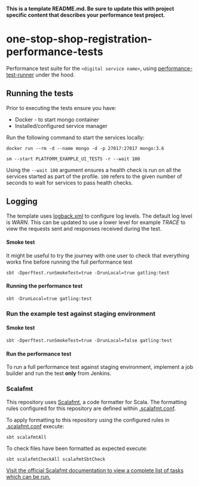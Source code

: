 **This is a template README.md.  Be sure to update this with project specific content that describes your performance test project.**

# one-stop-shop-registration-performance-tests
Performance test suite for the `<digital service name>`, using [performance-test-runner](https://github.com/hmrc/performance-test-runner) under the hood.


## Running the tests

Prior to executing the tests ensure you have:

* Docker - to start mongo container
* Installed/configured service manager

Run the following command to start the services locally:
```
docker run --rm -d --name mongo -d -p 27017:27017 mongo:3.6

sm --start PLATFORM_EXAMPLE_UI_TESTS -r --wait 100
```

Using the `--wait 100` argument ensures a health check is run on all the services started as part of the profile. `100` refers to the given number of seconds to wait for services to pass health checks.

## Logging

The template uses [logback.xml](src/test/resources) to configure log levels. The default log level is *WARN*. This can be updated to use a lower level for example *TRACE* to view the requests sent and responses received during the test.

#### Smoke test

It might be useful to try the journey with one user to check that everything works fine before running the full performance test
```
sbt -Dperftest.runSmokeTest=true -DrunLocal=true gatling:test
```

#### Running the performance test
```
sbt -DrunLocal=true gatling:test
```
### Run the example test against staging environment

#### Smoke test
```
sbt -Dperftest.runSmokeTest=true -DrunLocal=false gatling:test
```

#### Run the performance test

To run a full performance test against staging environment, implement a job builder and run the test **only** from Jenkins.

### Scalafmt
 This repository uses [Scalafmt](https://scalameta.org/scalafmt/), a code formatter for Scala. The formatting rules configured for this repository are defined within [.scalafmt.conf](.scalafmt.conf).

 To apply formatting to this repository using the configured rules in [.scalafmt.conf](.scalafmt.conf) execute:

 ```
 sbt scalafmtAll
 ```

 To check files have been formatted as expected execute:

 ```
 sbt scalafmtCheckAll scalafmtSbtCheck
 ```

[Visit the official Scalafmt documentation to view a complete list of tasks which can be run.](https://scalameta.org/scalafmt/docs/installation.html#task-keys)